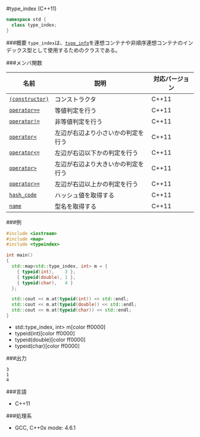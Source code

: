 #type_index (C++11)
```cpp
namespace std {
  class type_index;
}
```

###概要
`type_index`は、[`type_info`](/reference/typeinfo/type_info.md)を連想コンテナや非順序連想コンテナのインデックス型として使用するためのクラスである。


###メンバ関数

| 名前 | 説明 | 対応バージョン |
|-----------------------------------------------|------------------------------------|-------|
| [`(constructor)`](./type_index/op_constructor.md) | コンストラクタ                     | C++11 |
| [`operator==`](./type_index/op_equal.md)      | 等値判定を行う                     | C++11 |
| [`operator!=`](./type_index/op_not_equal.md)  | 非等値判定を行う                   | C++11 |
| [`operator<`](./type_index/less.md)           | 左辺が右辺より小さいかの判定を行う | C++11 |
| [`operator<=`](./type_index/less_equal.md)    | 左辺が右辺以下かの判定を行う       | C++11 |
| [`operator>`](./type_index/greater.md)        | 左辺が右辺より大きいかの判定を行う | C++11 |
| [`operator>=`](./type_index/greater_equal.md) | 左辺が右辺以上かの判定を行う       | C++11 |
| [`hash_code`](./type_index/hash_code.md)      | ハッシュ値を取得する               | C++11 |
| [`name`](./type_index/name.md)                | 型名を取得する                     | C++11 |


###例
```cpp
#include <iostream>
#include <map>
#include <typeindex>

int main()
{
  std::map<std::type_index, int> m = {
    { typeid(int),    3 },
    { typeid(double), 1 },
    { typeid(char),   4 }
  };

  std::cout << m.at(typeid(int)) << std::endl;
  std::cout << m.at(typeid(double)) << std::endl;
  std::cout << m.at(typeid(char)) << std::endl;
}
```
* std::type_index, int> m[color ff0000]
* typeid(int)[color ff0000]
* typeid(double)[color ff0000]
* typeid(char)[color ff0000]

###出力
```
3
1
4
```


###言語
- C++11

###処理系
- GCC, C++0x mode: 4.6.1


